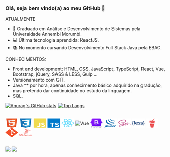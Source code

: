 ### Olá, seja bem vindo(a) ao meu GitHub 👋

ATUALMENTE
- 📘 Graduado em Análise e Desenvolvimento de Sistemas pela Universidade Anhembi Morumbi.
- 💻 Última tecnologia aprendida: ReactJS.
- 📚 No momento cursando Desenvolvimento Full Stack Java pela EBAC. 

CONHECIMENTOS:
- Front end development: HTML, CSS, JavaScript, TypeScript, React, Vue, Bootstrap, jQuery, SASS & LESS, Gulp ...
- Versionamento com GIT.
- Java ** por hora, apenas conhecimento básico adquirido na gradução, mas pretendo dar continuidade no estudo da linguagem.
- SQL.

[![Anurag's GitHub stats](https://github-readme-stats.vercel.app/api?username=Gustavo-dev-front&show_icons=true&theme=dracula&rank_icon=github)](https://github.com/anuraghazra/github-readme-stats)
[![Top Langs](https://github-readme-stats.vercel.app/api/top-langs/?username=Gustavo-dev-front&hide_progress=true&theme=dracula)](https://github.com/anuraghazra/github-readme-stats)

<div style="display: inline_block"><br>
  <img align="center" alt="HTML" height="30" width="40" src="https://raw.githubusercontent.com/devicons/devicon/master/icons/html5/html5-original.svg">
  <img align="center" alt="CSS" height="30" width="40" src="https://raw.githubusercontent.com/devicons/devicon/master/icons/css3/css3-original.svg">
  <img align="center" alt="Js" height="30" width="40" src="https://raw.githubusercontent.com/devicons/devicon/master/icons/javascript/javascript-plain.svg">
  <img align="center" alt="Ts" height="30" width="40" src="https://raw.githubusercontent.com/devicons/devicon/master/icons/typescript/typescript-plain.svg">
  <img align="center" alt="React" height="30" width="40" src="https://raw.githubusercontent.com/devicons/devicon/master/icons/react/react-original.svg">
  <img align="center" alt="Vue" height="30" width="40" src="https://raw.githubusercontent.com/devicons/devicon/master/icons/vue/vue-original.svg">
  <img align="center" alt="Bootstrap" height="30" width="40" src="https://raw.githubusercontent.com/devicons/devicon/master/icons/bootstrap/bootstrap-original-wordmark.svg">
  <img align="center" alt="jQuery" height="30" width="40" src="https://raw.githubusercontent.com/devicons/devicon/master/icons/jquery/jquery-plain-wordmark.svg">
  <img align="center" alt="SASS" height="30" width="40" src="https://raw.githubusercontent.com/devicons/devicon/master/icons/sass/sass-original.svg">
  <img align="center" alt="LESS" height="30" width="40" src="https://raw.githubusercontent.com/devicons/devicon/master/icons/less/less-plain-wordmark.svg">
  <img align="center" alt="GULP" height="30" width="40" src="https://raw.githubusercontent.com/devicons/devicon/master/icons/gulp/gulp-plain.svg">
  <img align="center" alt="GIT" height="30" width="40" src="https://raw.githubusercontent.com/devicons/devicon/master/icons/git/git-original.svg">
  <img align="center" alt="SQL Server" height="30" width="40" src="https://raw.githubusercontent.com/devicons/devicon/master/icons/microsoftsqlserver/microsoftsqlserver-plain-wordmark.svg">  
</div>

##

<div> 
  <a href = "mailto:gustavoalvesdiaz08@gmail.com"><img src="https://img.shields.io/badge/-Gmail-%23333?style=for-the-badge&logo=gmail&logoColor=white" target="_blank"></a>
  <a href="https://www.linkedin.com/in/gustavo-dias-595ba0180/" target="_blank"><img src="https://img.shields.io/badge/-LinkedIn-%230077B5?style=for-the-badge&logo=linkedin&logoColor=white" target="_blank"></a> 
</div>
